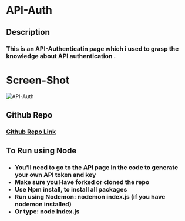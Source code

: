 # API-Auth

## Description
<h3>This is an API-Authenticatin page which i used to grasp the knowledge about API authentication .</h3>

# Screen-Shot
![API-Auth](https://github.com/onosejoor/API-Auth/assets/156698969/f6c6a53a-2d25-43d1-98eb-5b6daeeb268e)

## Github Repo

### <a href="https://github.com/onosejoor/API">Github Repo Link</a>

## To Run using Node

<ul>
  <h3>
  <li>You'll need to go to the API page in the code to generate your own API token and key</li>
  <li>Make sure you Have forked or cloned the repo</li>
    <li>Use Npm install, to install all packages</li>
    <li>Run using Nodemon: nodemon index.js (if you have nodemon installed)</li>
    <li>Or type: node index.js</li> </h3>
</ul>
